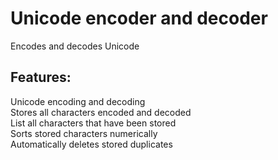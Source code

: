 # Unicode encoder and decoder  
Encodes and decodes Unicode  
## Features:  
Unicode encoding and decoding  
Stores all characters encoded and decoded  
List all characters that have been stored  
Sorts stored characters numerically  
Automatically deletes stored duplicates  